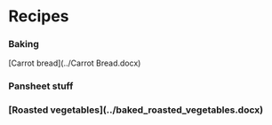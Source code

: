<h1>Recipes</h1>
<h3>Baking</h3>
<p>
	[Carrot bread](../Carrot Bread.docx)
</p>
<h3>Pansheet stuff<h3>
[Roasted vegetables](../baked_roasted_vegetables.docx)
